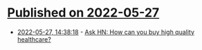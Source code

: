 # [Published on 2022-05-27](index.md)

* [2022-05-27, 14:38:18](https://news.ycombinator.com/item?id=31530176) - [Ask HN: How can you buy high quality healthcare?](https://news.ycombinator.com/item?id=31530176)

